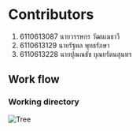 # Contributors

1. 6110613087 นายวรรษกร วัฒนเมธาวี
2. 6110613129 นายรัฐพล พุทธรักษา
3. 6110613228 นายปุณณธัช บุณยรัตนสุนทร

## Work flow

### Working directory
![Tree](https://user-images.githubusercontent.com/61135042/114304796-4e8af680-9aff-11eb-9fbe-2b2c6dda8234.JPG)
